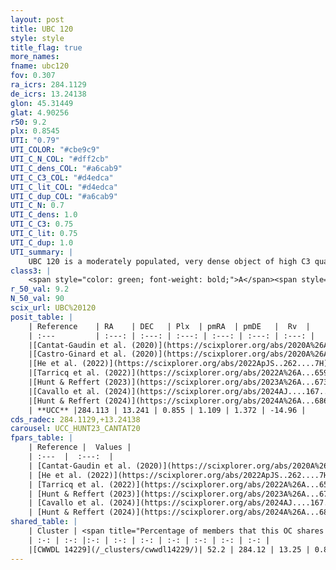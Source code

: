 ```yaml
---
layout: post
title: UBC 120
style: style
title_flag: true
more_names: 
fname: ubc120
fov: 0.307
ra_icrs: 284.1129
de_icrs: 13.24138
glon: 45.31449
glat: 4.90256
r50: 9.2
plx: 0.8545
UTI: "0.79"
UTI_COLOR: "#cbe9c9"
UTI_C_N_COL: "#dff2cb"
UTI_C_dens_COL: "#a6cab9"
UTI_C_C3_COL: "#d4edca"
UTI_C_lit_COL: "#d4edca"
UTI_C_dup_COL: "#a6cab9"
UTI_C_N: 0.7
UTI_C_dens: 1.0
UTI_C_C3: 0.75
UTI_C_lit: 0.75
UTI_C_dup: 1.0
UTI_summary: |
    UBC 120 is a moderately populated, very dense object of high C3 quality. It is well-studied in the literature. This object shares a significant percentage of members with a later reported entry.
class3: |
    <span style="color: green; font-weight: bold;">A</span><span style="color: #FFC300; font-weight: bold;">B</span>
r_50_val: 9.2
N_50_val: 90
scix_url: UBC%20120
posit_table: |
    | Reference    | RA    | DEC   | Plx  | pmRA  | pmDE   |  Rv  |
    | :---         | :---: | :---: | :---: | :---: | :---: | :---: |
    |[Cantat-Gaudin et al. (2020)](https://scixplorer.org/abs/2020A%26A...640A...1C) | 284.108 | 13.242 | 0.838 | 1.13 | 1.438 | -- |
    |[Castro-Ginard et al. (2020)](https://scixplorer.org/abs/2020A%26A...635A..45C) | 284.085 | 13.238 | 0.834 | 1.125 | 1.42 | -- |
    |[He et al. (2022)](https://scixplorer.org/abs/2022ApJS..262....7H) | 284.121 | 13.254 | 0.856 | 1.11 | 1.374 | -- |
    |[Tarricq et al. (2022)](https://scixplorer.org/abs/2022A%26A...659A..59T) | 284.08 | 13.266 | 0.84 | 1.109 | 1.362 | -- |
    |[Hunt & Reffert (2023)](https://scixplorer.org/abs/2023A%26A...673A.114H) | 284.127 | 13.253 | 0.854 | 1.095 | 1.345 | -11.126 |
    |[Cavallo et al. (2024)](https://scixplorer.org/abs/2024AJ....167...12C) | 284.092 | 13.238 | 0.855 | -- | -- | -- |
    |[Hunt & Reffert (2024)](https://scixplorer.org/abs/2024A%26A...686A..42H) | 284.127 | 13.253 | 0.854 | 1.095 | 1.345 | -11.126 |
    | **UCC** |284.113 | 13.241 | 0.855 | 1.109 | 1.372 | -14.96 | 
cds_radec: 284.1129,+13.24138
carousel: UCC_HUNT23_CANTAT20
fpars_table: |
    | Reference |  Values |
    | :---  |  :---:  |
    | [Cantat-Gaudin et al. (2020)](https://scixplorer.org/abs/2020A%26A...640A...1C) | `AVNN=0.91, DMNN=10.3, AgeNN=8.27` |
    | [He et al. (2022)](https://scixplorer.org/abs/2022ApJS..262....7H) | `A0=1.6, logAge=7.55` |
    | [Tarricq et al. (2022)](https://scixplorer.org/abs/2022A%26A...659A..59T) | `Dist=1116, logAgeNN=8.37` |
    | [Hunt & Reffert (2023)](https://scixplorer.org/abs/2023A%26A...673A.114H) | `AV50=1.17, diffAV50=0.537, MOD50=10.229, logAge50=8.443` |
    | [Cavallo et al. (2024)](https://scixplorer.org/abs/2024AJ....167...12C) | `AV50=1.42, dMod50=10.37, logAge50=8.47, [Fe/H]50=0.25` |
    | [Hunt & Reffert (2024)](https://scixplorer.org/abs/2024A%26A...686A..42H) | `MassJ=295.374` |
shared_table: |
    | Cluster | <span title="Percentage of members that this OC shares with the ones listed">%</span>   | RA   | DEC   | Plx   | pmRA  | pmDE  | Rv | UTI |
    | :-: | :-: |:-: | :-: | :-: | :-: | :-: | :-: | :-: |
    |[CWWDL 14229](/_clusters/cwwdl14229/)| 52.2 | 284.12 | 13.25 | 0.86 | 1.1 | 1.37 | -14.96 |0.0 |
---
```

